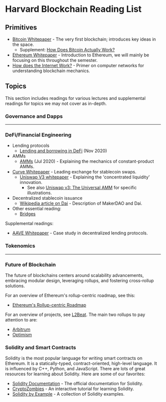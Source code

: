 # Harvard Blockchain Reading List

## Primitives

- [Bitcoin Whitepaper](https://bitcoin.org/bitcoin.pdf) - The very first blockchain; introduces key ideas in the space.
	- Supplement: [How Does Bitcoin Actually Work?](https://www.youtube.com/watch?v=bBC-nXj3Ng4)
- [Ethereum Whitepaper](https://ethereum.org/en/whitepaper/) - Introduction to Ethereum, we will mainly be focusing on this throughout the semester.
- [How does the Internet Work?](https://web.stanford.edu/class/msande91si/www-spr04/readings/week1/InternetWhitepaper.htm) - Primer on computer networks for understanding blockchain mechanics.

## Topics

This section includes readings for various lectures and supplemental readings for topics we may not cover as in-depth.

### Governance and Dapps

---

### DeFi/Financial Engineering

* Lending protocols
  * [Lending and borrowing in DeFi](https://finematics.com/lending-and-borrowing-in-defi-explained/) (Nov 2020)
* AMMs
  * [AMMs](https://medium.com/dragonfly-research/what-explains-the-rise-of-amms-7d008af1c399) (Jul 2020) - Explaining the mechanics of constant-product AMMs.
* [Curve Whitepaper](https://classic.curve.fi/whitepaper) - Leading exchange for stablecoin swaps.
  * [Uniswap V3 whitepaper](https://uniswap.org/whitepaper-v3.pdf) - Explaining the 'concentrated liquidity' innovation.
    * See also [Uniswap v3: The Universal AMM](https://www.paradigm.xyz/2021/06/uniswap-v3-the-universal-amm/) for specific illustrations.
* Decentralized stablecoin issuance
  * [Wikipedia article on Dai](https://en.wikipedia.org/wiki/Dai_(cryptocurrency)) - Description of MakerDAO and Dai.
* Other essential reading:
  * [Bridges](https://blog.makerdao.com/what-are-blockchain-bridges-and-why-are-they-important-for-defi/)

Supplemental readings:
- [AAVE Whitepaper](https://github.com/aave/aave-v3-core/blob/master/techpaper/Aave_V3_Technical_Paper.pdf) - Case study in decentralized lending protocols.

### Tokenomics

---

### Future of Blockchain

The future of blockchains centers around scalability advancements, embracing modular design, leveraging rollups, and fostering cross-rollup solutions.

For an overview of Ethereum's rollup-centric roadmap, see this:
- [Ethereum's Rollup-centric Roadmap](https://ethereum-magicians.org/t/a-rollup-centric-ethereum-roadmap/4698)

For an overview of projects, see [L2Beat](https://l2beat.com/scaling/summary). The main two rollups to pay attention to are:
- [Arbitrum](https://docs.arbitrum.io/intro/)
- [Optimism](https://community.optimism.io/)

### Solidity and Smart Contracts

Solidity is the most popular language for writing smart contracts on Ethereum. It is a statically-typed, contract-oriented, high-level language. It is influenced by C++, Python, and JavaScript. There are lots of great resources for learning about Solidity. Here are some of our favorites:

- [Solidity Documentation](https://docs.soliditylang.org/en/v0.8.21/) - The official documentation for Solidity.
- [CryptoZombies](https://cryptozombies.io/) - An interactive tutorial for learning Solidity.
- [Solidity by Example](https://solidity-by-example.org/) - A collection of Solidity examples.


